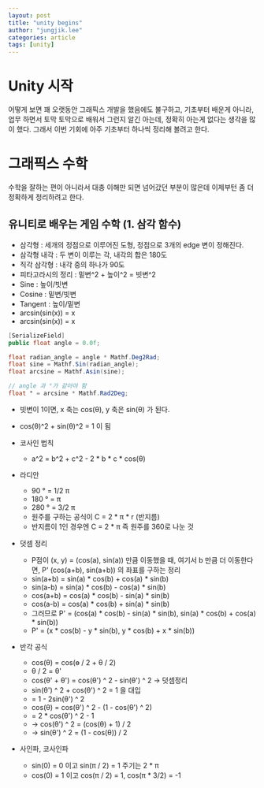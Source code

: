 ```yaml
---
layout: post
title: "unity begins"
author: "jungjik.lee"
categories: article
tags: [unity]
---
```


# Unity 시작
어떻게 보면 꽤 오랫동안 그래픽스 개발을 했음에도 불구하고, 기초부터 배운게 아니라, 업무 하면서 토막 토막으로 배워서 그런지 알긴 아는데, 정확히 아는게 없다는 생각을 많이 했다. 그래서 이번 기회에 아주 기초부터 하나씩 정리해 볼려고 한다.

# 그래픽스 수학
수학을 잘하는 편이 아니라서 대충 이해만 되면 넘어갔던 부분이 많은데 이제부턴 좀 더 정확하게 정리하려고 한다.

## 유니티로 배우는 게임 수학 (1. 삼각 함수)
- 삼각형 : 세개의 정점으로 이루어진 도형, 정점으로 3개의 edge 변이 정해진다.
- 삼각형 내각 : 두 변이 이루는 각, 내각의 합은 180도
- 직각 삼각형 : 내각 중의 하나가 90도
- 피타고라시의 정리 : 밑변^2 + 높이^2 = 빗변^2
- Sine : 높이/빗변
- Cosine : 밑변/빗변
- Tangent : 높이/밑변
- arcsin(sin(x)) = x
- arcsin(sin(x)) = x

~~~C#
[SerializeField]
public float angle = 0.0f;

float radian_angle = angle * Mathf.Deg2Rad;
float sine = Mathf.Sin(radian_angle);
float arcsine = Mathf.Asin(sine);

// angle 과 °가 같아야 함
float ° = arcsine * Mathf.Rad2Deg;
~~~

- 빗변이 1이면, x 축는 cos(θ), y 축은 sin(θ) 가 된다.
- cos(θ)^2 + sin(θ)^2 = 1 이 됨
- 코사인 법칙
  - a^2 = b^2 + c^2 - 2 * b * c * cos(θ)

- 라디안
  - 90 ° = 1/2 π
  - 180 ° = π
  - 280 ° = 3/2 π
  - 원주를 구하는 공식이 C = 2 * π * r (반지름)
  - 반지름이 1인 경우엔 C = 2 * π 즉 원주를 360로 나눈 것

- 덧셈 정리
  - P점이 (x, y) = (cos(a), sin(a)) 만큼 이동했을 때, 여기서 b 만큼 더 이동한다면, P' (cos(a+b), sin(a+b)) 의 좌표를 구하는 정리
  - sin(a+b) = sin(a) * cos(b) + cos(a) * sin(b)
  - sin(a-b) = sin(a) * cos(b) - cos(a) * sin(b)
  - cos(a+b) = cos(a) * cos(b) - sin(a) * sin(b)
  - cos(a-b) = cos(a) * cos(b) + sin(a) * sin(b)
  - 그러므로 P' = (cos(a) * cos(b) - sin(a) * sin(b), sin(a) * cos(b) + cos(a) * sin(b))
  - P' = (x * cos(b) - y * sin(b), y * cos(b) + x * sin(b))

- 반각 공식
  - cos(θ) = cos(ɵ / 2 + θ / 2)
  - θ / 2 = θ'
  - cos(θ' + θ') = cos(θ') ^ 2 - sin(θ') ^ 2 -> 덧셈정리
  - sin(θ') ^ 2 + cos(θ') ^ 2 = 1 을 대입
  - = 1 - 2sin(θ') ^ 2
  - cos(θ) = cos(θ') ^ 2 - (1 - cos(θ') ^ 2)
  - = 2 * cos(θ') ^ 2 - 1
  - -> cos(θ') ^ 2 = (cos(θ) + 1) / 2
  - -> sin(θ') ^ 2 = (1 - cos(θ)) / 2

- 사인파, 코사인파
  - sin(0) = 0 이고 sin(π / 2) = 1 주기는 2 * π
  - cos(0) = 1 이고 cos(π / 2) = 1, cos(π * 3/2) = -1
